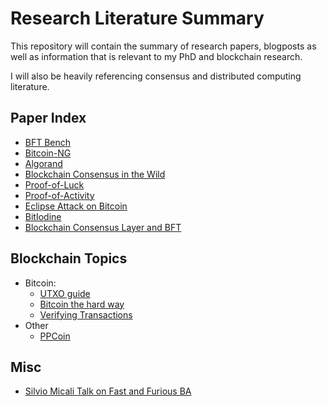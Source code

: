 # Research Literature Summary

This repository will contain the summary of research papers, blogposts as well
as information that is relevant to my PhD and blockchain research.

I will also be heavily referencing consensus and distributed computing literature.


## Paper Index

- [BFT Bench](papers/bftbench_gupta.md)
- [Bitcoin-NG](papers/bitcoin_ng.md)
- [Algorand](papers/algorand.md)
- [Blockchain Consensus in the Wild](papers/blockchain_consensus_wild.md)
- [Proof-of-Luck](papers/proof_of_luck.md)
- [Proof-of-Activity](papers/proof_of_activity.md)
- [Eclipse Attack on Bitcoin](papers/eclipse_bitcoin.md)
- [BitIodine](papers/bitiodine.md)
- [Blockchain Consensus Layer and BFT](papers/blockchain_consensus_layer_vmware.md)

## Blockchain Topics

- Bitcoin:
    - [UTXO guide](blockchain/bitcoin/bitcoin_developer_guide_UTXO_30032017.md)
    - [Bitcoin the hard way](blockchain/bitcoin/bitcoin_hard_way_30032017.md)
    - [Verifying Transactions](blockchain/bitcoin/bitcoin_verifying_19042017.md)
- Other
    - [PPCoin](blockchain/other/ppcoin.md)

## Misc

- [Silvio Micali Talk on Fast and Furious BA](misc/byzantine_agreement_micali.md)
